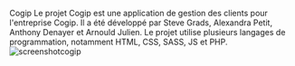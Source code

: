 Cogip
Le projet Cogip est une application de gestion des clients pour l'entreprise Cogip. Il a été développé par Steve Grads, Alexandra Petit, Anthony Denayer et Arnould Julien. Le projet utilise plusieurs langages de programmation, notamment HTML, CSS, SASS, JS et PHP.
![screenshotcogip](https://github.com/Grards/Cogip_Challenge/assets/128476445/e33d7441-a9e6-4d11-99de-b6bf3eed2718)
